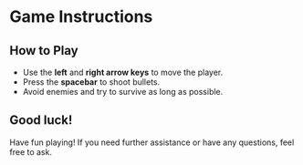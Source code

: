 # Game Instructions

## How to Play

- Use the **left** and **right arrow keys** to move the player.
- Press the **spacebar** to shoot bullets.
- Avoid enemies and try to survive as long as possible.

## Good luck!

Have fun playing! If you need further assistance or have any questions, feel free to ask.